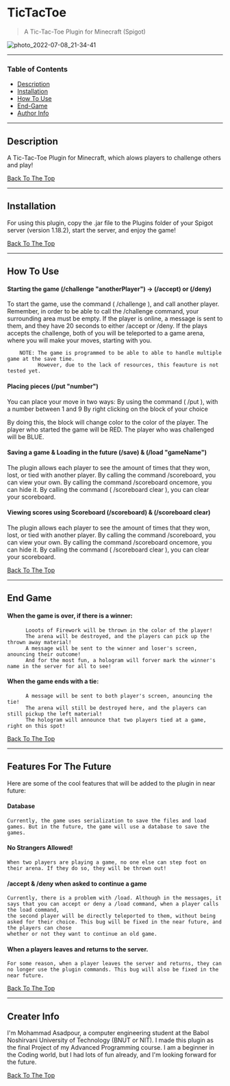 # TicTacToe

> A Tic-Tac-Toe Plugin for Minecraft (Spigot)

![photo_2022-07-08_21-34-41](https://user-images.githubusercontent.com/107719378/178038077-7ad835c2-3c77-4187-9584-fb1d85ac8f5a.jpg)

---

### Table of Contents

- [Description](#description)
- [Installation](#installation)
- [How To Use](#how-to-use)
- [End-Game](#end-game)
- [Author Info](#author-info)

---

## Description

A Tic-Tac-Toe Plugin for Minecraft, which alows players to challenge others and play! 

[Back To The Top](#TicTacToe)

---

## Installation

For using this plugin, copy the .jar file to the Plugins folder of your Spigot server (version 1.18.2), start the server, and enjoy the game!

[Back To The Top](#TicTacToe)

---

## How To Use

#### Starting the game (/challenge "anotherPlayer") -> (/accept) or (/deny)

To start the game, use the command ( /challenge <anotherPlayer> ), and call another player. 
    Remember, in order to be able to call the /challenge command, your surrounding area must be empty.
If the player is online, a message is sent to them, and they have 20 seconds to either /accept or /deny.
If the plays accepts the challenge, both of you will be teleported to a game arena, where you will make your moves, starting with you.
  
        NOTE: The game is programmed to be able to able to handle multiple game at the save time.
              However, due to the lack of resources, this feauture is not tested yet.

#### Placing pieces (/put "number")
  
You can place your move in two ways:
  By using the command ( /put <number> ), with a number between 1 and 9
  By right clicking on the block of your choice
  
By doing this, the block will change color to the color of the player.
  The player who started the game will be RED.
  The player who was challenged will be BLUE.
  
#### Saving a game & Loading in the future (/save) & (/load "gameName")

The plugin allows each player to see the amount of times that they won, lost, or tied with another player.
  By calling the command /scoreboard, you can view your own.
  By calling the command /scoreboard oncemore, you can hide it.
  By calling the command ( /scoreboard clear ), you can clear your scoreboard.


#### Viewing scores using Scoreboard (/scoreboard) & (/scoreboard clear)

The plugin allows each player to see the amount of times that they won, lost, or tied with another player.
  By calling the command /scoreboard, you can view your own.
  By calling the command /scoreboard oncemore, you can hide it.
  By calling the command ( /scoreboard clear ), you can clear your scoreboard.

[Back To The Top](#TicTacToe)
  
---

## End Game
  
  #### When the game is over, if there is a winner:
          Looots of Firework will be thrown in the color of the player!
          The arena will be destroyed, and the players can pick up the thrown away material!
          A message will be sent to the winner and loser's screen, anouncing their outcome!
          And for the most fun, a hologram will forver mark the winner's name in the server for all to see!
  #### When the game ends with a tie:
          A message will be sent to both player's screen, anouncing the tie!
          The arena will still be destroyed here, and the players can still pickup the left material!
          The hologram will announce that two players tied at a game, right on this spot!
  
  [Back To The Top](#TicTacToe)
  
---

## Features For The Future
  
Here are some of the cool features that will be added to the plugin in near future:
  
    
#### Database
    Currently, the game uses serialization to save the files and load games. But in the future, the game will use a database to save the games.

#### No Strangers Allowed!
    When two players are playing a game, no one else can step foot on their arena. If they do so, they will be thrown out!
  
#### /accept & /deny when asked to continue a game
    Currently, there is a problem with /load. Although in the messages, it says that you can accept or deny a /load command, when a player calls the load command, 
    the second player will be directly teleported to them, without being asked for their choice. This bug will be fixed in the near future, and the players can chose
    whether or not they want to continue an old game.
  
#### When a players leaves and returns to the server.
    For some reason, when a player leaves the server and returns, they can no longer use the plugin commands. This bug will also be fixed in the near future.
  
[Back To The Top](#TicTacToe)
  
---

## Creater Info

I'm Mohammad Asadpour, a computer engineering student at the Babol Noshirvani University of Technology (BNUT or NIT). I made this plugin as the final Project of
  my Advanced Programming course. I am a beginner in the Coding world, but I had lots of fun already, and I'm looking forward for the future.

[Back To The Top](#TicTacToe)
